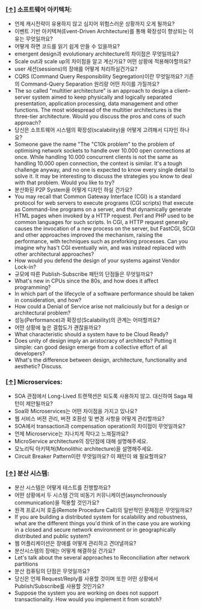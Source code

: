 ### [[↑]](#toc) <a name='architecture'>소프트웨어 아키텍처:</a>

* 언제 캐시전략이 유용하지 않고 심지어 위험스러운 상황까지 오게 될까요?
* 이벤트 기반 아키텍쳐(Event-Driven Architecture)를 통해 확장성이 향상되는 이유는 무엇일까요?
* 어떻게 하면 코드를 읽기 쉽게 만들 수 있을까요?
* emergent design과 evolutionary architecture의 차이점은 무엇일까요?
* Scale out과 scale up의 차이점을 알고 계신가요? 어떤 상황에 적용해야할까요?
* user 세션(sessions)의 장애를 어떻게 처리하실건가요?
* CQRS (Command Query Responsibility Segregation)이란 무엇일까요? 기존의 Command-Query Separation 원리랑 어떤 차이를 가질까요?
* The so called "multitier architecture" is an approach to design a client–server system aimed to keep physically and logically separated presentation, application processing, data management and other functions. The most widespread of the multitier architectures is the three-tier architecture. Would you discuss the pros and cons of such approach?
* 당신은 소프트웨어 시스템의 확장성(scalability)을 어떻게 고려해서 디자인 하나요?
* Someone gave the name "The "C10k problem" to the problem of optimising network sockets to handle over 10.000 open connections at once. While handling 10.000 concurrent clients is not the same as handling 10.000 open connection, the context is similar. It's a tough challenge anyway, and no one is expected to know every single detail to solve it. It may be interesting to discuss the strategies you know to deal with that problem. Would you like to try?
* 분산화된 P2P System을 어떻게 디자인 하실 건가요?
* You may recall that Common Gateway Interface (CGI) is a standard protocol for web servers to execute programs (CGI scripts) that execute as Command-line programs on a server, and that dynamically generate HTML pages when invoked by a HTTP request. Perl and PHP used to be common languages for such scripts. In CGI, a HTTP request generally causes the invocation of a new process on the server, but FastCGI, SCGI and other approaches improved the mechanism, raising the performance, with techniques such as preforking processes. Can you imagine why has't CGI eventually win, and was instead replaced with other architectural approaches?
* How would you defend the design of your systems against Vendor Lock-in?
* 규모에 따른 Publish-Subscribe 패턴의 단점들은 무엇일까요?
* What's new in CPUs since the 80s, and how does it affect programming?
* In which part of the lifecycle of a software performance should be taken in consideration, and how?
* How could a Denial of Service arise not maliciously but for a design or architectural problem?
* 성능(Performance)과 확장성(Scalability)의 관계는 어떠할까요?
* 어떤 상황에 높은 결합도가 괜찮을까요?
* What characteristic should a system have to be Cloud Ready?
* Does unity of design imply an aristocracy of architects? Putting it simple: can good design emerge from a collective effort of all developers?
* What's the difference between design, architecture, functionality and aesthetic? Discuss.

### [[↑]](#toc) <a name='microservice'>Microservices:</a>

* SOA 관점에서 Long-Lived 트랜잭션은 되도록 사용하지 않고. 대신하여 Saga 패턴이 제안될까요?
* Soa와 Microservices는 어떤 차이점을 가지고 있나요?
* 웹 서비스 버젼 관리, 버젼 호환성 및 변경 사항을 어떻게 관리할까요?
* SOA에서 transaction과 compensation operation의 차이점이 무엇일까요?
* 언제 Microservice는 지나치게 작다고 느껴질까요?
* MicroService architecture의 장단점에 대해 설명해주세요.
* 모노리틱 아키텍쳐(Monolithic architecture)을 설명해주세요.
* Circuit Breaker Pattern이란 무엇일까요? 이 패턴이 왜 필요할까요?


### [[↑]](#toc) <a name='distributed'>분산 시스템:</a>

* 분산 시스템은 어떻게 테스트를 진행할까요?
* 어떤 상황에서 두 시스템 간의 비동기 커뮤니케이션(asynchronously communication)을 적용할 것인가요?
* 원격 프로시저 호출(Remote Procedure Call)의 일반적인 문제점은 무엇일까요?
* If you are building a distributed system for scalability and robustness, what are the different things you'd think of in the case you are working in a closed and secure network environment or in geographically distributed and public system?
* 웹 어플리케이션은 장애를 어떻게 관리하고 견뎌낼까요?
* 분산시스템의 장애는 어떻게 해결하실 건가요?
* Let's talk about the several approaches to Reconciliation after network partitions
* 분산 컴퓨팅의 단점은 무엇일까요?
* 당신은 언제 Request/Reply를 사용할 것이며 또한 어떤 상황에서 Publish/Subscribe를 사용할 것인가요?
* Suppose the system you are working on does not support transactionality. How would you implement it from scratch?


